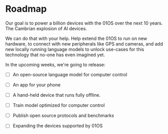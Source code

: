 # Roadmap

Our goal is to power a billion devices with the 01OS over the next 10 years. The Cambrian explosion of AI devices. 

We can do that with your help. Help extend the 01OS to run on new hardware, to connect with new peripherals like GPS and cameras, and add new locally running language models to unlock use-cases for this technology that no-one has even imagined yet. 

In the upcoming weeks, we're going to release: 

- [ ] An open-source language model for computer control
      
- [ ] An app for your phone
      
- [ ] A hand-held device that runs fully offline.

- [ ] Train model optimized for computer control

- [ ] Publish open source protocols and benchmarks

- [ ] Expanding the devices supported by 01OS
